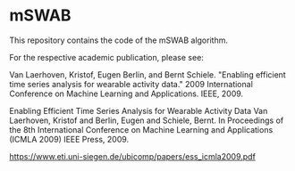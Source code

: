 # mSWAB

This repository contains the code of the mSWAB algorithm.

For the respective academic publication, please see:

Van Laerhoven, Kristof, Eugen Berlin, and Bernt Schiele. "Enabling efficient time series analysis for wearable activity data." 2009 International Conference on Machine Learning and Applications. IEEE, 2009.

Enabling Efficient Time Series Analysis for Wearable Activity Data
Van Laerhoven, Kristof and Berlin, Eugen and Schiele, Bernt.
In Proceedings of the 8th International Conference on Machine Learning and Applications (ICMLA 2009)
IEEE Press, 2009.

https://www.eti.uni-siegen.de/ubicomp/papers/ess_icmla2009.pdf
